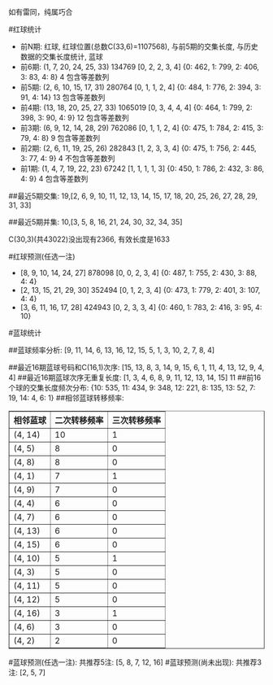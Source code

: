 <!-- 
.. title: 双色球2015020期(2015-02-15)数据分析报告
.. slug: slott-2015020-2015-02-15-report
.. date: 2015-02-16 08:00:00 UTC+08:00
.. tags: Lottery
.. link: 
.. description: 
.. type: text
-->

如有雷同，纯属巧合

<!-- TEASER_END-->

#红球统计

- 前N期: 红球, 红球位置(总数C(33,6)=1107568), 与前5期的交集长度, 与历史数据的交集长度统计, 蓝球
- 前6期: (1, 7, 20, 24, 25, 33) 134769 [0, 2, 2, 3, 4] {0: 462, 1: 799, 2: 406, 3: 83, 4: 8} 4 包含等差数列
- 前5期: (2, 6, 10, 15, 17, 31) 280764 [0, 1, 1, 2, 4] {0: 484, 1: 776, 2: 394, 3: 91, 4: 14} 13 包含等差数列
- 前4期: (13, 18, 20, 25, 27, 33) 1065019 [0, 3, 4, 4, 4] {0: 464, 1: 799, 2: 398, 3: 90, 4: 9} 12 包含等差数列
- 前3期: (6, 9, 12, 14, 28, 29) 762086 [0, 1, 1, 2, 4] {0: 475, 1: 784, 2: 415, 3: 79, 4: 8} 9 包含等差数列
- 前2期: (2, 6, 11, 19, 25, 26) 282843 [1, 2, 3, 3, 4] {0: 475, 1: 756, 2: 445, 3: 77, 4: 9} 4 不包含等差数列
- 前1期: (1, 4, 7, 19, 22, 23) 67242 [1, 1, 1, 1, 3] {0: 450, 1: 786, 2: 432, 3: 86, 4: 9} 4 包含等差数列

##最近5期交集:
19,[2, 6, 9, 10, 11, 12, 13, 14, 15, 17, 18, 20, 25, 26, 27, 28, 29, 31, 33]

##最近5期并集:
10,[3, 5, 8, 16, 21, 24, 30, 32, 34, 35]

C(30,3)(共43022)没出现有2366, 
有效长度是1633

#红球预测(任选一注)

- [8, 9, 10, 14, 24, 27] 878098 [0, 0, 2, 3, 4] {0: 487, 1: 755, 2: 430, 3: 88, 4: 4}
- [2, 13, 15, 21, 29, 30] 352494 [0, 1, 2, 3, 4] {0: 473, 1: 779, 2: 401, 3: 107, 4: 4}
- [3, 6, 11, 16, 17, 28] 424943 [0, 2, 3, 3, 4] {0: 460, 1: 783, 2: 416, 3: 95, 4: 10}

#蓝球统计

##蓝球频率分析:
[9, 11, 14, 6, 13, 16, 12, 15, 5, 1, 3, 10, 2, 7, 8, 4]

##最近16期蓝球号码和C(16,1)次序:
[15, 13, 8, 3, 14, 9, 15, 6, 1, 11, 4, 13, 12, 9, 4, 4]
##最近16期蓝球次序无重复长度:
[1, 3, 4, 6, 8, 9, 11, 12, 13, 14, 15] 11
##前16个球的交集长度频次分布:
{10: 535, 11: 434, 9: 348, 12: 221, 8: 135, 13: 52, 7: 19, 14: 4, 6: 1}
##相邻蓝球转移频率:
<table border="1" class="table table-striped dataframe">
  <thead>
    <tr style="text-align: right;">
      <th>相邻蓝球</th>
      <th>二次转移频率</th>
      <th>三次转移频率</th>
    </tr>
  </thead>
  <tbody>
    <tr>
      <td> (4, 14)</td>
      <td> 10</td>
      <td> 1</td>
    </tr>
    <tr>
      <td>  (4, 5)</td>
      <td>  8</td>
      <td> 0</td>
    </tr>
    <tr>
      <td>  (4, 8)</td>
      <td>  8</td>
      <td> 0</td>
    </tr>
    <tr>
      <td>  (4, 1)</td>
      <td>  7</td>
      <td> 1</td>
    </tr>
    <tr>
      <td>  (4, 9)</td>
      <td>  7</td>
      <td> 0</td>
    </tr>
    <tr>
      <td>  (4, 4)</td>
      <td>  6</td>
      <td> 0</td>
    </tr>
    <tr>
      <td>  (4, 7)</td>
      <td>  6</td>
      <td> 0</td>
    </tr>
    <tr>
      <td> (4, 13)</td>
      <td>  6</td>
      <td> 0</td>
    </tr>
    <tr>
      <td> (4, 15)</td>
      <td>  6</td>
      <td> 0</td>
    </tr>
    <tr>
      <td> (4, 10)</td>
      <td>  5</td>
      <td> 1</td>
    </tr>
    <tr>
      <td>  (4, 3)</td>
      <td>  5</td>
      <td> 0</td>
    </tr>
    <tr>
      <td> (4, 11)</td>
      <td>  5</td>
      <td> 0</td>
    </tr>
    <tr>
      <td> (4, 12)</td>
      <td>  5</td>
      <td> 0</td>
    </tr>
    <tr>
      <td> (4, 16)</td>
      <td>  3</td>
      <td> 1</td>
    </tr>
    <tr>
      <td>  (4, 6)</td>
      <td>  3</td>
      <td> 0</td>
    </tr>
    <tr>
      <td>  (4, 2)</td>
      <td>  2</td>
      <td> 0</td>
    </tr>
  </tbody>
</table>
#蓝球预测(任选一注):
共推荐5注: [5, 8, 7, 12, 16]
#蓝球预测(尚未出现):
共推荐3注: [2, 5, 7]

